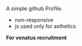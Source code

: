 A simple github Profile.
<ul>
<li>non-responsive</li>
<li>js used only for asthetics</li>
</ul>
<b>For venatus recruitment</b>
